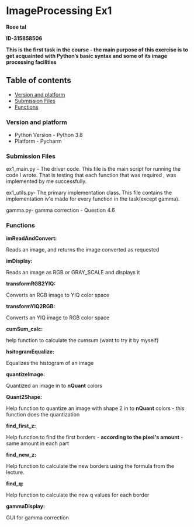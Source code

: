 # ImageProcessing Ex1
**Roee tal**

**ID-315858506**

**This is the first task in the course - the main purpose of this exercise is to get  acquainted with Python’s basic syntax and some of its image processing facilities**

## Table of contents
* [Version and platform](#Version-and-platform)
* [Submission Files](#Submission-Files)
* [Functions](#Functions)

### Version and platform
- Python Version - Python 3.8
- Platform - Pycharm

### Submission Files
ex1_main.py - The driver code.
This file is the main script for running the code I wrote. That is testing that each function that was required , was implemented by me successfully.

ex1_utils.py- The primary implementation class.
This file contains the implementation iv'e made for every function in the task(except gamma).

gamma.py- gamma correction - Question 4.6  


### Functions

**imReadAndConvert:**

Reads an image, and returns the image converted as requested

**imDisplay:**

Reads an image as RGB or GRAY_SCALE and displays it

**transformRGB2YIQ:**

Converts an RGB image to YIQ color space

**transformYIQ2RGB:**

Converts an YIQ image to RGB color space

**cumSum_calc:**

help function to calculate the cumsum (want to try it by myself)

**hsitogramEqualize:**

Equalizes the histogram of an image

**quantizeImage:**

Quantized an image in to **nQuant** colors

**Quant2Shape:**

Help function to quantize an image with shape 2 in to **nQuant** colors - this function does the quantization

**find_first_z:**

Help function to find the first borders - **according to the pixel's amount** - same amount in each part

**find_new_z:**

 Help function to calculate the new borders using the formula from the lecture.
 
 **find_q:**
 
 Help function to calculate the new q values for each border
 
 **gammaDisplay:**
 
 GUI for gamma correction
 
 
